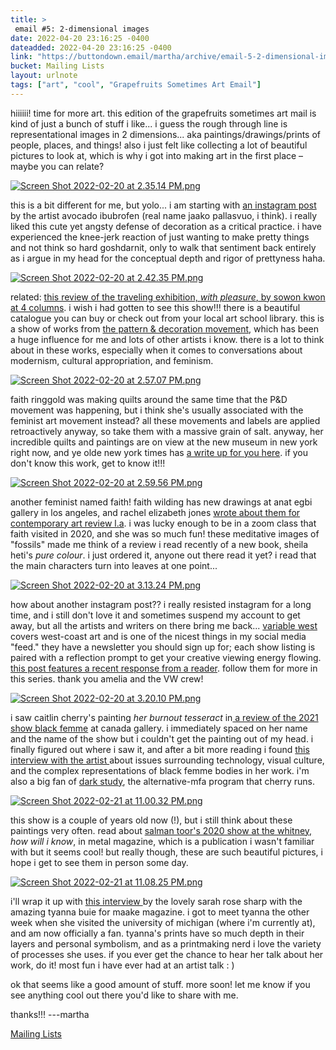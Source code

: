 ```yaml
---
title: > 
 email #5: 2-dimensional images
date: 2022-04-20 23:16:25 -0400
dateadded: 2022-04-20 23:16:25 -0400
link: "https://buttondown.email/martha/archive/email-5-2-dimensional-images/"
bucket: Mailing Lists
layout: urlnote
tags: ["art", "cool", "Grapefruits Sometimes Art Email"]
--- 
```


<![CDATA[<p>hiiiiii! time for more art. this edition of the grapefruits sometimes art mail is kind of just a bunch of stuff i like... i guess the rough through line is representational images in 2 dimensions... aka paintings/drawings/prints of people, places, and things! also i just felt like collecting a lot of beautiful pictures to look at, which is why i got into making art in the first place – maybe you can relate?</p>
<p></p>
<p><a href="https://www.instagram.com/p/CZzw_SEs-JR/" rel="noopener noreferrer nofollow" target="_blank"><img alt="Screen Shot 2022-02-20 at 2.35.14 PM.png" src="https://buttondown.s3.amazonaws.com/images/eac8d260-533f-4901-9c61-2661a8fd0e5b.png"/></a></p>
<p>this is a bit different for me, but yolo... i am starting with <a href="https://www.instagram.com/p/CZzw_SEs-JR/" rel="noopener noreferrer nofollow" target="_blank">an instagram post</a> by the artist avocado ibubrofen (real name jaako pallasvuo, i think). i really liked this cute yet angsty defense of decoration as a critical practice. i have experienced the knee-jerk reaction of just wanting to make pretty things and not think so hard goshdarnit, only to walk that sentiment back entirely as i argue in my head for the conceptual depth and rigor of prettyness haha. </p>
<p></p>
<p><a href="https://4columns.org/kwon-sowon/with-pleasure" rel="noopener noreferrer nofollow" target="_blank"><img alt="Screen Shot 2022-02-20 at 2.42.35 PM.png" src="https://buttondown.s3.amazonaws.com/images/eed9f2ed-744e-4024-b1c6-ef8b91a13587.png"/></a></p>
<p>related: <a href="https://4columns.org/kwon-sowon/with-pleasure" rel="noopener noreferrer nofollow" target="_blank">this review of the traveling exhibition, <em>with pleasure</em>, by sowon kwon at 4 columns</a>. i wish i had gotten to see this show!!! there is a beautiful catalogue you can buy or check out from your local art school library. this is a show of works from <a href="https://en.wikipedia.org/wiki/Pattern_and_Decoration" rel="noopener noreferrer nofollow" target="_blank">the pattern &amp; decoration movement</a>, which has been a huge influence for me and lots of other artists i know. there is a lot to think about in these works, especially when it comes to conversations about modernism, cultural appropriation, and feminism. </p>
<p></p>
<p><a href="https://www.nytimes.com/2022/02/17/arts/design/faith-ringgold-new-museum.html" rel="noopener noreferrer nofollow" target="_blank"><img alt="Screen Shot 2022-02-20 at 2.57.07 PM.png" src="https://buttondown.s3.amazonaws.com/images/f0230061-2d97-4233-a52d-e3f6b7e41f76.png"/></a></p>
<p>faith ringgold was making quilts around the same time that the P&amp;D movement was happening, but i think she's usually associated with the feminist art movement instead? all these movements and labels are applied retroactively anyway, so take them with a massive grain of salt. anyway, her incredible quilts and paintings are on view at the new museum in new york right now, and ye olde new york times has <a href="https://www.nytimes.com/2022/02/17/arts/design/faith-ringgold-new-museum.html" rel="noopener noreferrer nofollow" target="_blank">a write up for you here</a>. if you don't know this work, get to know it!!!</p>
<p></p>
<p><a href="https://contemporaryartreview.la/faith-wilding-at-anat-ebgi/" rel="noopener noreferrer nofollow" target="_blank"><img alt="Screen Shot 2022-02-20 at 2.59.56 PM.png" src="https://buttondown.s3.amazonaws.com/images/4e409893-bb54-41ba-970d-f2ebca02d087.png"/></a></p>
<p>another feminist named faith! faith wilding has new drawings at anat egbi gallery in los angeles, and rachel elizabeth jones <a href="https://contemporaryartreview.la/faith-wilding-at-anat-ebgi/" rel="noopener noreferrer nofollow" target="_blank">wrote about them for contemporary art review l.a</a>. i was lucky enough to be in a zoom class that faith visited in 2020, and she was so much fun! these meditative images of "fossils" made me think of a review i read recently of a new book, sheila heti's <em>pure colour</em>. i just ordered it, anyone out there read it yet? i read that the main characters turn into leaves at one point...</p>
<p></p>
<p><a href="https://www.instagram.com/p/CaIOUExPqAV/" rel="noopener noreferrer nofollow" target="_blank"><img alt="Screen Shot 2022-02-20 at 3.13.24 PM.png" src="https://buttondown.s3.amazonaws.com/images/b77ed97b-79bc-48cb-bcec-d4415bdfcb85.png"/></a></p>
<p>how about another instagram post?? i really resisted instagram for a long time, and i still don't love it and sometimes suspend my account to get away, but all the artists and writers on there bring me back... <a href="https://variablewest.com/" rel="noopener noreferrer nofollow" target="_blank">variable west </a>covers west-coast art and is one of the nicest things in my social media "feed." they have a newsletter you should sign up for; each show listing is paired with a reflection prompt to get your creative viewing energy flowing. <a href="https://www.instagram.com/p/CaIOUExPqAV/" rel="noopener noreferrer nofollow" target="_blank">this post features a recent response from a reader</a>. follow them for more in this series. thank you amelia and the VW crew!</p>
<p></p>
<p><a href="https://032c.com/magazine/caitlin-cherry-coded-images" rel="noopener noreferrer nofollow" target="_blank"><img alt="Screen Shot 2022-02-20 at 3.20.10 PM.png" src="https://buttondown.s3.amazonaws.com/images/79abf253-4237-44d6-9d75-8ffe37b98539.png"/></a></p>
<p>i saw caitlin cherry's painting <em>her burnout</em> <em>tesseract </em>in<a href="https://4columns.org/d-souza-aruna/black-femme" rel="noopener noreferrer nofollow" target="_blank"> a review of the 2021 show black femme</a> at canada gallery. i immediately spaced on her name and the name of the show but i couldn't get the painting out of my head. i finally figured out where i saw it, and after a bit more reading i found <a href="https://032c.com/magazine/caitlin-cherry-coded-images" rel="noopener noreferrer nofollow" target="_blank">this interview with the artist </a>about issues surrounding technology, visual culture, and the complex representations of black femme bodies in her work. i'm also a big fan of <a href="https://www.instagram.com/studydark/?hl=en" rel="noopener noreferrer nofollow" target="_blank">dark study</a>, the alternative-mfa program that cherry runs. </p>
<p></p>
<p><a href="https://www.metalmagazine.eu/en/post/article/salman-toor" rel="noopener noreferrer nofollow" target="_blank"><img alt="Screen Shot 2022-02-21 at 11.00.32 PM.png" src="https://buttondown.s3.amazonaws.com/images/9e95da06-2c1b-4ae9-9d14-c8241e4673cb.png"/></a></p>
<p>this show is a couple of years old now (!), but i still think about these paintings very often. read about <a href="https://www.metalmagazine.eu/en/post/article/salman-toor" rel="noopener noreferrer nofollow" target="_blank">salman toor's 2020 show at the whitney,</a> <em>how will i know</em>, in metal magazine, which is a publication i wasn't familiar with but it seems cool! but really though, these are such beautiful pictures, i hope i get to see them in person some day. </p>
<p></p>
<p><a href="https://www.maakemagazine.com/tyanna-buie" rel="noopener noreferrer nofollow" target="_blank"><img alt="Screen Shot 2022-02-21 at 11.08.25 PM.png" src="https://buttondown.s3.amazonaws.com/images/beecde0b-579f-4264-b77d-36a98b87791c.png"/></a></p>
<p>i'll wrap it up with <a href="https://www.maakemagazine.com/tyanna-buie" rel="noopener noreferrer nofollow" target="_blank">this interview </a>by the lovely sarah rose sharp with the amazing tyanna buie for maake magazine. i got to meet tyanna the other week when she visited the university of michigan (where i'm currently at), and am now officially a fan. tyanna's prints have so much depth in their layers and personal symbolism, and as a printmaking nerd i love the variety of processes she uses. if you ever get the chance to hear her talk about her work, do it! most fun i have ever had at an artist talk : )</p>
<p>ok that seems like a good amount of stuff. more soon! let me know if you see anything cool out there you'd like to share with me.</p>
<p>thanks!!! ---martha</p>
 <!-- end excerpt --> 
<div class='bucket'><a class='internal-link' href='/buckets/mailing-lists'>Mailing Lists</a></div> 
